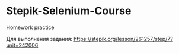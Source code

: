 # Stepik-Selenium-Course
Homework practice

Для выполнения задания: https://stepik.org/lesson/261257/step/7?unit=242006
